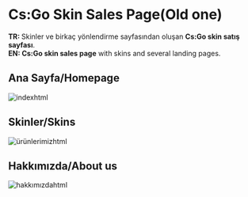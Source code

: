 # Cs:Go Skin Sales Page(Old one)
<b>TR: </b>Skinler ve birkaç yönlendirme sayfasından oluşan <b>Cs:Go skin satış sayfası</b>.<br>
<b>EN: </b><b>Cs:Go skin sales page</b> with skins and several landing pages.<br>

## Ana Sayfa/Homepage
![indexhtml](https://user-images.githubusercontent.com/109991448/200276400-30a0f69b-58df-47fd-a6e3-8c73ca0d8ff5.jpg)

## Skinler/Skins
![ürünlerimizhtml](https://user-images.githubusercontent.com/109991448/200276478-0f4734fd-791b-40d6-aa44-afbc32b2e71c.jpg)

## Hakkımızda/About us
![hakkımızdahtml](https://user-images.githubusercontent.com/109991448/200276541-736b8793-5962-475e-9440-5d6e111ddca8.jpg)

